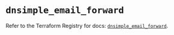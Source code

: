 # `dnsimple_email_forward`

Refer to the Terraform Registry for docs: [`dnsimple_email_forward`](https://registry.terraform.io/providers/dnsimple/dnsimple/1.3.1/docs/resources/email_forward).
